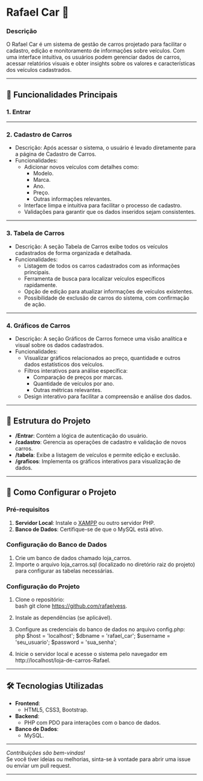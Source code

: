 # Rafael Car 🚗

### Descrição

O Rafael Car é um sistema de gestão de carros projetado para facilitar o cadastro, edição e monitoramento de informações sobre veículos. Com uma interface intuitiva, os usuários podem gerenciar dados de carros, acessar relatórios visuais e obter insights sobre os valores e características dos veículos cadastrados.  

---

## 🎯 Funcionalidades Principais

### 1. Entrar   

---

### 2. Cadastro de Carros  
- Descrição: Após acessar o sistema, o usuário é levado diretamente para a página de Cadastro de Carros.
- Funcionalidades:
  - Adicionar novos veículos com detalhes como:
    - Modelo.
    - Marca.
    - Ano.
    - Preço.
    - Outras informações relevantes.
  - Interface limpa e intuitiva para facilitar o processo de cadastro.
  - Validações para garantir que os dados inseridos sejam consistentes.

---

### 3. Tabela de Carros
- Descrição: A seção Tabela de Carros exibe todos os veículos cadastrados de forma organizada e detalhada.
- Funcionalidades:
  - Listagem de todos os carros cadastrados com as informações principais.
  - Ferramenta de busca para localizar veículos específicos rapidamente.
  - Opção de edição para atualizar informações de veículos existentes.
  - Possibilidade de exclusão de carros do sistema, com confirmação de ação.

---

### 4. Gráficos de Carros  
- Descrição: A seção Gráficos de Carros fornece uma visão analítica e visual sobre os dados cadastrados.
- Funcionalidades:
  - Visualizar gráficos relacionados ao preço, quantidade e outros dados estatísticos dos veículos.
  - Filtros interativos para análise específica:
    - Comparação de preços por marcas.
    - Quantidade de veículos por ano.
    - Outras métricas relevantes.
  - Design interativo para facilitar a compreensão e análise dos dados.

---

## 📂 Estrutura do Projeto

- **/Entrar**: Contém a lógica de autenticação do usuário.
- **/cadastro**: Gerencia as operações de cadastro e validação de novos carros.
- **/tabela**: Exibe a listagem de veículos e permite edição e exclusão.
- **/graficos**: Implementa os gráficos interativos para visualização de dados.

---

## 🚀 Como Configurar o Projeto

### Pré-requisitos  
1. **Servidor Local**: Instale o [XAMPP](https://www.apachefriends.org/) ou outro servidor PHP.  
2. **Banco de Dados**: Certifique-se de que o MySQL está ativo.

### Configuração do Banco de Dados  
1. Crie um banco de dados chamado loja_carros.  
2. Importe o arquivo loja_carros.sql (localizado no diretório raiz do projeto) para configurar as tabelas necessárias.  

### Configuração do Projeto  
1. Clone o repositório:  
   bash
   git clone https://github.com/rafaelvess.
   
2. Instale as dependências (se aplicável).  
3. Configure as credenciais do banco de dados no arquivo config.php:  
   php
   $host = 'localhost';
   $dbname = 'rafael_car';
   $username = 'seu_usuario';
   $password = 'sua_senha';
   
4. Inicie o servidor local e acesse o sistema pelo navegador em http://localhost/loja-de-carros-Rafael.

---

## 🛠 Tecnologias Utilizadas

- **Frontend**:
  - HTML5, CSS3, Bootstrap.
- **Backend**:
  - PHP com PDO para interações com o banco de dados.
- **Banco de Dados**:
  - MySQL.

---

*Contribuições são bem-vindas!*  
Se você tiver ideias ou melhorias, sinta-se à vontade para abrir uma issue ou enviar um pull request.  

---


